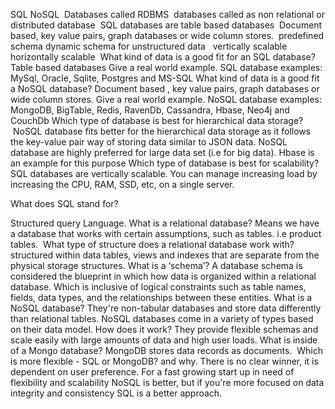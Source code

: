 SQL	NoSQL
 Databases called RDBMS	 databases called as non relational or distributed database
 SQL databases are table based databases	 Document based, key value pairs, graph databases or wide column stores.
 predefined schema	dynamic schema for unstructured data 
 vertically scalable	horizontally scalable 
What kind of data is a good fit for an SQL database?
Table based databases
Give a real world example.
SQL database examples: MySql, Oracle, Sqlite, Postgres and MS-SQL
What kind of data is a good fit a NoSQL database?
Document based , key value pairs, graph databases or wide column stores.
Give a real world example.
NoSQL database examples: MongoDB, BigTable, Redis, RavenDb, Cassandra, Hbase, Neo4j and CouchDb
Which type of database is best for hierarchical data storage?
 NoSQL database fits better for the hierarchical data storage as it follows the key-value pair way of storing data similar to JSON data. NoSQL database are highly preferred for large data set (i.e for big data). Hbase is an example for this purpose
Which type of database is best for scalability?
SQL databases are vertically scalable. You can manage increasing load by increasing the CPU, RAM, SSD, etc, on a single server. 


What does SQL stand for?

Structured query Language.
What is a relational database?
Means we have a database that works with certain assumptions, such as tables. i.e product tables. 
What type of structure does a relational database work with?
structured within data tables, views and indexes that are separate from the physical storage structures.
What is a ‘schema’?
A database schema is considered the blueprint in which how data is organized within a relational database. Which is inclusive of logical constraints such as table names, fields, data types, and the relationships between these entities.
What is a NoSQL database?
They're non-tabular databases and store data differently than relational tables. NoSQL databases come in a variety of types based on their data model.
How does it work?
They provide flexible schemas and scale easily with large amounts of data and high user loads.
What is inside of a Mongo database?
MongoDB stores data records as documents. 
Which is more flexible - SQL or MongoDB? and why.
There is no clear winner, it is dependent on user preference. For a fast growing start up in need of flexibility and scalability NoSQL is better, but if you're more focused on data integrity and consistency SQL is a better approach. 
